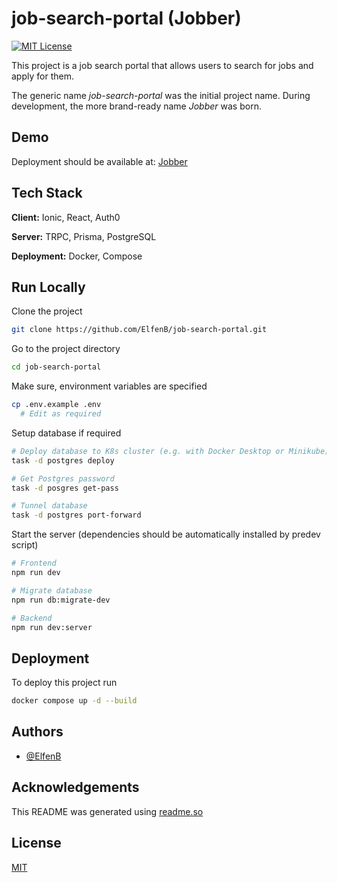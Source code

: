 # job-search-portal (Jobber)

[![MIT License](https://img.shields.io/badge/License-MIT-green.svg)](https://choosealicense.com/licenses/mit/)

This project is a job search portal that allows users to search for jobs and apply for them.

The generic name _job-search-portal_ was the initial project name. During development, the more brand-ready name _Jobber_ was born.

## Demo

Deployment should be available at: [Jobber](https://jobber.benelfen.com)

## Tech Stack

**Client:** Ionic, React, Auth0

**Server:** TRPC, Prisma, PostgreSQL

**Deployment:** Docker, Compose

## Run Locally

Clone the project

```bash
git clone https://github.com/ElfenB/job-search-portal.git
```

Go to the project directory

```bash
cd job-search-portal
```

Make sure, environment variables are specified

```bash
cp .env.example .env
  # Edit as required
```

Setup database if required

```bash
# Deploy database to K8s cluster (e.g. with Docker Desktop or Minikube)
task -d postgres deploy

# Get Postgres password
task -d posgres get-pass

# Tunnel database
task -d postgres port-forward
```

Start the server (dependencies should be automatically installed by predev script)

```bash
# Frontend
npm run dev

# Migrate database
npm run db:migrate-dev

# Backend
npm run dev:server
```

## Deployment

To deploy this project run

```bash
docker compose up -d --build
```

## Authors

- [@ElfenB](https://www.github.com/ElfenB)

## Acknowledgements

This README was generated using [readme.so](https://readme.so/)

## License

[MIT](https://choosealicense.com/licenses/mit/)
